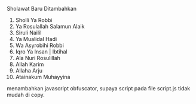 Sholawat Baru Ditambahkan
1. Sholli Ya Robbi
2. Ya Rosulallah Salamun Alaik
3. Siruli Nailil
4. Ya Mualidal Hadi
5. Wa Asyrobihi Robbi
6. Iqro Ya Insan | Ibtihal
7. Ala Nuri Rosulillah
8. Allah Karim
9. Allaha Arju
10. Atainakum Muhayyina

menambahkan javascript obfuscator, supaya script pada file script.js tidak mudah di copy.

